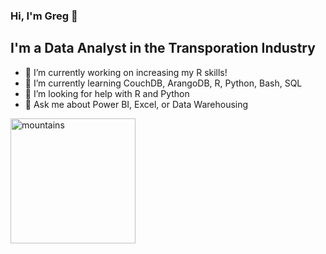 ### Hi, I'm Greg 👋

## I'm a Data Analyst in the Transporation Industry


- 🔭 I’m currently working on increasing my R skills!
- 🌱 I’m currently learning CouchDB, ArangoDB, R, Python, Bash, SQL
- 🤔 I’m looking for help with R and Python
- 💬 Ask me about Power BI, Excel, or Data Warehousing


<img src="https://user-images.githubusercontent.com/70113391/99891731-1f9ce280-2c3b-11eb-8d90-b0ef767fdcba.png" alt="mountains" width="200"/>
